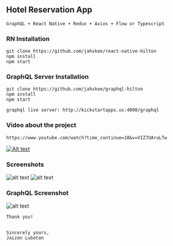 ## Hotel Reservation App

    GraphQL + React Native + Redux + Axios + Flow or Typescript

### RN Installation 
    git clone https://github.com/jahskee/react-native-hilton
    npm install
    npm start

### GraphQL Server Installation
    git clone https://github.com/jahskee/graphql-hilton
    npm install
    npm start
    
    graphql live server: http://kickstartapps.us:4000/graphql
     
### Video about the project
    https://www.youtube.com/watch?time_continue=18&v=VIZ7UAruLTw
   [![Alt text](https://i.imgur.com/pVByW80.png)](https://www.youtube.com/watch?v=VIZ7UAruLTw)

### Screenshots

   ![alt text](https://i.imgur.com/8Livwri.png)
   ![alt text](https://i.imgur.com/nTmJ3ge.png)

### GraphQL Screenshot

   ![alt text](https://i.imgur.com/XkRWZyx.png)

    Thank you!
    
    
    Sincerely yours,
    Jaizon Lubaton
